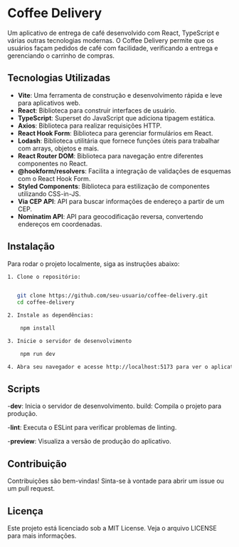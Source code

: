 # Coffee Delivery

Um aplicativo de entrega de café desenvolvido com React, TypeScript e várias outras tecnologias modernas. O Coffee Delivery permite que os usuários façam pedidos de café com facilidade, verificando a entrega e gerenciando o carrinho de compras.

## Tecnologias Utilizadas

- **Vite**: Uma ferramenta de construção e desenvolvimento rápida e leve para aplicativos web.
- **React**: Biblioteca para construir interfaces de usuário.
- **TypeScript**: Superset do JavaScript que adiciona tipagem estática.
- **Axios**: Biblioteca para realizar requisições HTTP.
- **React Hook Form**: Biblioteca para gerenciar formulários em React.
- **Lodash**: Biblioteca utilitária que fornece funções úteis para trabalhar com arrays, objetos e mais.
- **React Router DOM**: Biblioteca para navegação entre diferentes componentes no React.
- **@hookform/resolvers**: Facilita a integração de validações de esquemas com o React Hook Form.
- **Styled Components**: Biblioteca para estilização de componentes utilizando CSS-in-JS.
- **Via CEP API**: API para buscar informações de endereço a partir de um CEP.
- **Nominatim API**: API para geocodificação reversa, convertendo endereços em coordenadas.

## Instalação

Para rodar o projeto localmente, siga as instruções abaixo:

```bash
1. Clone o repositório:


   git clone https://github.com/seu-usuario/coffee-delivery.git
   cd coffee-delivery

2. Instale as dependências:

    npm install

3. Inicie o servidor de desenvolvimento

    npm run dev

4. Abra seu navegador e acesse http://localhost:5173 para ver o aplicativo em funcionamento.
```

## Scripts

-**dev**: Inicia o servidor de desenvolvimento.
build: Compila o projeto para produção.

-**lint**: Executa o ESLint para verificar problemas de linting.

-**preview**: Visualiza a versão de produção do aplicativo.

## Contribuição

Contribuições são bem-vindas! Sinta-se à vontade para abrir um issue ou um pull request.

## Licença

Este projeto está licenciado sob a MIT License. Veja o arquivo LICENSE para mais informações.
